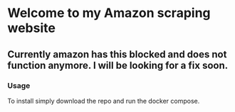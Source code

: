 # Welcome to my Amazon scraping website

## Currently amazon has this blocked and does not function anymore. I will be looking for a fix soon.

### Usage
To install simply download the repo and run the docker compose.